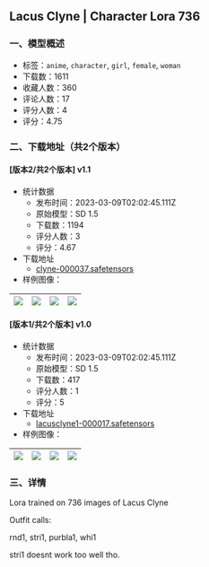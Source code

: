 ## Lacus Clyne | Character Lora 736
### 一、模型概述

- 标签：`anime`, `character`, `girl`, `female`, `woman`
- 下载数：1611
- 收藏人数：360
- 评论人数：17
- 评分人数：4
- 评分：4.75

### 二、下载地址（共2个版本）

#### [版本2/共2个版本] v1.1

- 统计数据
  - 发布时间：2023-03-09T02:02:45.111Z
  - 原始模型：SD 1.5
  - 下载数：1194
  - 评分人数：3
  - 评分：4.67
- 下载地址
  - [clyne-000037.safetensors](https://civitai.com/api/download/models/20487)
- 样例图像：

| <img src="https://image.civitai.com/xG1nkqKTMzGDvpLrqFT7WA/9f47d554-0313-49a9-f9b0-179fb5daa300/width=450/216845.jpeg" /> | <img src="https://image.civitai.com/xG1nkqKTMzGDvpLrqFT7WA/5b14b698-51e1-4379-71b2-d881c604ec00/width=450/216844.jpeg" /> | <img src="https://image.civitai.com/xG1nkqKTMzGDvpLrqFT7WA/45cf1611-8cc2-49c4-aa33-77fde4e2e400/width=450/216843.jpeg" /> | <img src="https://image.civitai.com/xG1nkqKTMzGDvpLrqFT7WA/1e4f2c83-8b60-4a23-af48-94e4e2515c00/width=450/216842.jpeg" /> |
| ---- | ---- | ---- | ---- |

#### [版本1/共2个版本] v1.0

- 统计数据
  - 发布时间：2023-03-09T02:02:45.111Z
  - 原始模型：SD 1.5
  - 下载数：417
  - 评分人数：1
  - 评分：5
- 下载地址
  - [lacusclyne1-000017.safetensors](https://civitai.com/api/download/models/19652)
- 样例图像：

| <img src="https://image.civitai.com/xG1nkqKTMzGDvpLrqFT7WA/796ea0fa-4125-4fe7-f91e-889f1935f400/width=450/206790.jpeg" /> | <img src="https://image.civitai.com/xG1nkqKTMzGDvpLrqFT7WA/79759daa-52da-4a28-8a28-7b9b03107d00/width=450/206794.jpeg" /> | <img src="https://image.civitai.com/xG1nkqKTMzGDvpLrqFT7WA/05dd962a-901b-4273-2457-96fb47bc9e00/width=450/206793.jpeg" /> | <img src="https://image.civitai.com/xG1nkqKTMzGDvpLrqFT7WA/2517ff9f-48a3-4264-e6a0-b99fd3643100/width=450/206792.jpeg" /> |
| ---- | ---- | ---- | ---- |


### 三、详情
<p>Lora trained on 736 images of Lacus Clyne</p><p>Outfit calls:</p><p>rnd1, stri1, purbla1, whi1</p><p>stri1 doesnt work too well tho. </p>